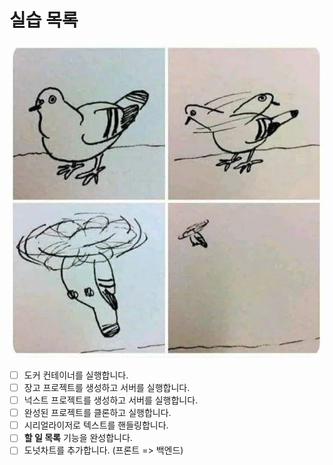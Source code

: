 # 실습 목록

![](https://github.com/sheon-j/seoul-bike-app/blob/main/docs/images/helicopter_pigeon.jpg?raw=true)

- [ ] 도커 컨테이너를 실행합니다.
- [ ] 장고 프로젝트를 생성하고 서버를 실행합니다.
- [ ] 넉스트 프로젝트를 생성하고 서버를 실행합니다.
- [ ] 완성된 프로젝트를 클론하고 실행합니다.
- [ ] 시리얼라이저로 텍스트를 핸들링합니다.
- [ ] **할 일 목록** 기능을 완성합니다.
- [ ] 도넛차트를 추가합니다. (프론트 => 백엔드)
